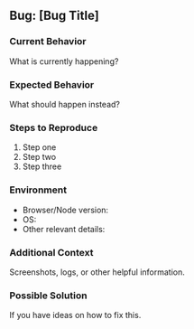 ## Bug: [Bug Title]

### Current Behavior
What is currently happening?

### Expected Behavior
What should happen instead?

### Steps to Reproduce
1. Step one
2. Step two
3. Step three

### Environment
- Browser/Node version:
- OS:
- Other relevant details:

### Additional Context
Screenshots, logs, or other helpful information.

### Possible Solution
If you have ideas on how to fix this.